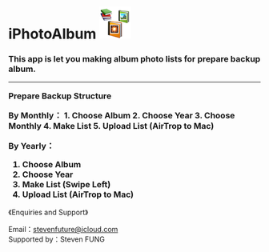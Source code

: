 # iPhotoAlbum <img src="ICON64.png">
<h3>
  This app is let you making album photo lists for prepare backup album.
  <hr>
  <p>Prepare Backup Structure</p>
  By Monthly：
  1. Choose Album
  2. Choose Year
  3. Choose Monthly
  4. Make List
  5. Upload List (AirTrop to Mac)

  By Yearly：
  1. Choose Album
  2. Choose Year
  3. Make List (Swipe Left)
  4. Upload List (AirTrop to Mac)
</h3>
<p>《Enquiries and Support》</p>
Email：<a href="mailto:stevenfuture@icloud.com">stevenfuture@icloud.com</a>
<br>
Supported by：Steven FUNG

